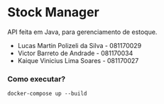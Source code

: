 # Stock Manager
API feita em Java, para gerenciamento de estoque.

- Lucas Martin Polizeli da Silva   - 081170029
- Victor Barreto de Andrade        - 081170034
- Kaique Vinicius Lima Soares      - 081170027      

### Como executar? 
`docker-compose up --build`
